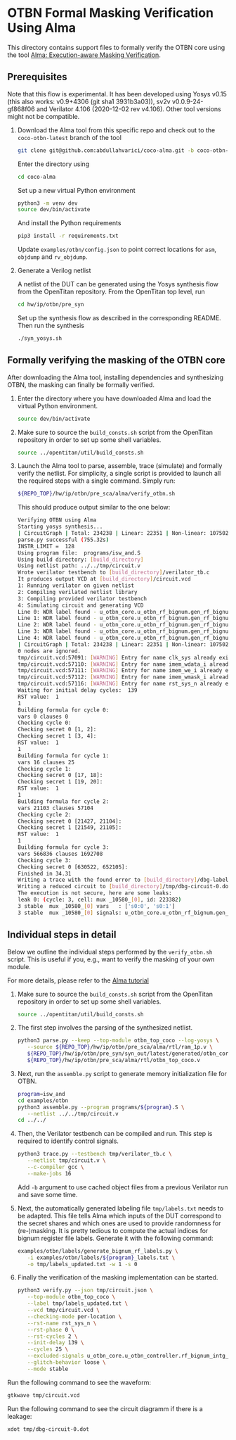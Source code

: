 # OTBN Formal Masking Verification Using Alma

This directory contains support files to formally verify the OTBN core using the
tool [Alma:
Execution-aware Masking Verification](https://github.com/IAIK/coco-alma).

## Prerequisites

Note that this flow is experimental. It has been developed using Yosys v0.15
(this also works: v0.9+4306 (git sha1 3931b3a03)), sv2v v0.0.9-24-gf868f06 and
Verilator 4.106 (2020-12-02 rev v4.106). Other tool versions might not be
compatible.

1. Download the Alma tool from this specific repo and check out to the
   `coco-otbn-latest` branch of the tool
   ```sh
   git clone git@github.com:abdullahvarici/coco-alma.git -b coco-otbn-latest
   ```
   Enter the directory using
   ```sh
   cd coco-alma
   ```
   Set up a new virtual Python environment
   ```sh
   python3 -m venv dev
   source dev/bin/activate
   ```
   And install the Python requirements
   ```sh
   pip3 install -r requirements.txt
   ```
   Update `examples/otbn/config.json` to point correct locations for `asm`,
   `objdump` and `rv_objdump`.

1. Generate a Verilog netlist

   A netlist of the DUT can be generated using the Yosys synthesis flow from
   the OpenTitan repository. From the OpenTitan top level, run
   ```sh
   cd hw/ip/otbn/pre_syn
   ```
   Set up the synthesis flow as described in the corresponding README. Then run
   the synthesis
   ```sh
   ./syn_yosys.sh
   ```

## Formally verifying the masking of the OTBN core

After downloading the Alma tool, installing dependencies and synthesizing OTBN,
the masking can finally be formally verified.

1. Enter the directory where you have downloaded Alma and load the virtual
   Python environment.
   ```sh
   source dev/bin/activate
   ```

1. Make sure to source the `build_consts.sh` script from the OpenTitan
   repository in order to set up some shell variables.
   ```sh
   source ../opentitan/util/build_consts.sh
   ```

1. Launch the Alma tool to parse, assemble, trace (simulate) and formally verify
   the netlist. For simplicity, a single script is provided to launch all the
   required steps with a single command. Simply run:
   ```sh
   ${REPO_TOP}/hw/ip/otbn/pre_sca/alma/verify_otbn.sh
   ```
   This should produce output similar to the one below:
   ```sh
   Verifying OTBN using Alma
   Starting yosys synthesis...
   | CircuitGraph | Total: 234238 | Linear: 22351 | Non-linear: 107502 | Registers: 21338 | Mux: 41352 |
   parse.py successful (755.32s)
   INSTR_LIMIT =  128
   Using program file:  programs/isw_and.S
   Using build directory: [build_directory]
   Using netlist path: ../../tmp/circuit.v
   Wrote verilator testbench to [build_directory]/verilator_tb.c
   It produces output VCD at [build_directory]/circuit.vcd
   1: Running verilator on given netlist
   2: Compiling verilated netlist library
   3: Compiling provided verilator testbench
   4: Simulating circuit and generating VCD
   Line 0: WDR label found - u_otbn_core.u_otbn_rf_bignum.gen_rf_bignum_ff.u_otbn_rf_bignum_inner.rf [7800] = secret 0
   Line 1: WDR label found - u_otbn_core.u_otbn_rf_bignum.gen_rf_bignum_ff.u_otbn_rf_bignum_inner.rf [7488] = secret 0
   Line 2: WDR label found - u_otbn_core.u_otbn_rf_bignum.gen_rf_bignum_ff.u_otbn_rf_bignum_inner.rf [7176] = secret 1
   Line 3: WDR label found - u_otbn_core.u_otbn_rf_bignum.gen_rf_bignum_ff.u_otbn_rf_bignum_inner.rf [6864] = secret 1
   Line 4: WDR label found - u_otbn_core.u_otbn_rf_bignum.gen_rf_bignum_ff.u_otbn_rf_bignum_inner.rf [6552] = static_random
   | CircuitGraph | Total: 234238 | Linear: 22351 | Non-linear: 107502 | Registers: 21338 | Mux: 41352 |
   0 nodes are ignored.
   tmp/circuit.vcd:57091: [WARNING] Entry for name clk_sys already exists in namemap (clk_sys -> #33)
   tmp/circuit.vcd:57110: [WARNING] Entry for name imem_wdata_i already exists in namemap (imem_wdata_i -> $33)
   tmp/circuit.vcd:57111: [WARNING] Entry for name imem_we_i already exists in namemap (imem_we_i -> &33)
   tmp/circuit.vcd:57112: [WARNING] Entry for name imem_wmask_i already exists in namemap (imem_wmask_i -> \'33)
   tmp/circuit.vcd:57116: [WARNING] Entry for name rst_sys_n already exists in namemap (rst_sys_n -> )33)
   Waiting for initial delay cycles:  139
   RST value:  1
   1
   Building formula for cycle 0:
   vars 0 clauses 0
   Checking cycle 0:
   Checking secret 0 [1, 2]:
   Checking secret 1 [3, 4]:
   RST value:  1
   1
   Building formula for cycle 1:
   vars 16 clauses 25
   Checking cycle 1:
   Checking secret 0 [17, 18]:
   Checking secret 1 [19, 20]:
   RST value:  1
   1
   Building formula for cycle 2:
   vars 21103 clauses 57104
   Checking cycle 2:
   Checking secret 0 [21427, 21104]:
   Checking secret 1 [21549, 21105]:
   RST value:  1
   1
   Building formula for cycle 3:
   vars 566836 clauses 1692708
   Checking cycle 3:
   Checking secret 0 [630522, 652105]:
   Finished in 34.31
   Writing a trace with the found error to [build_directory]/dbg-label-trace-0.txt
   Writing a reduced circuit to [build_directory]/tmp/dbg-circuit-0.dot
   The execution is not secure, here are some leaks:
   leak 0: (cycle: 3, cell: mux _10580_[0], id: 223382)
   3 stable  mux _10580_[0] vars   : ['s0:0', 's0:1']
   3 stable  mux _10580_[0] signals: u_otbn_core.u_otbn_rf_bignum.gen_rf_bignum_ff.u_otbn_rf_bignum_inner.rf[7800] ^ u_otbn_core.u_otbn_rf_bignum.gen_rf_bignum_ff.u_otbn_rf_bignum_inner.rf[7488]
   ```

## Individual steps in detail

Below we outline the individual steps performed by the `verify_otbn.sh` script.
This is useful if you, e.g., want to verify the masking of your own module.

For more details, please refer to the [Alma
tutorial](https://github.com/IAIK/coco-alma/tree/hw-verif#usage)

1. Make sure to source the `build_consts.sh` script from the OpenTitan
   repository in order to set up some shell variables.
   ```sh
   source ../opentitan/util/build_consts.sh
   ```

1. The first step involves the parsing of the synthesized netlist.
   ```sh
   python3 parse.py --keep --top-module otbn_top_coco --log-yosys \
      --source ${REPO_TOP}/hw/ip/otbn/pre_sca/alma/rtl/ram_1p.v \
      ${REPO_TOP}/hw/ip/otbn/pre_syn/syn_out/latest/generated/otbn_core.alma.v \
      ${REPO_TOP}/hw/ip/otbn/pre_sca/alma/rtl/otbn_top_coco.v
   ```

1. Next, run the `assemble.py` script to generate memory initialization file for
   OTBN.
   ```sh
   program=isw_and
   cd examples/otbn
   python3 assemble.py --program programs/${program}.S \
      --netlist ../../tmp/circuit.v
   cd ../../
   ```

1. Then, the Verilator testbench can be compiled and run. This step is required
   to identify control signals.
   ```sh
   python3 trace.py --testbench tmp/verilator_tb.c \
      --netlist tmp/circuit.v \
      --c-compiler gcc \
      --make-jobs 16
   ```
   Add `-b` argument to use cached object files from a previous Verilator run
   and save some time.

1. Next, the automatically generated labeling file `tmp/labels.txt` needs to be
   adapted. This file tells Alma which inputs of the DUT correspond to the
   secret shares and which ones are used to provide randomness for (re-)masking.
   It is pretty tedious to compute the actual indices for bignum register file
   labels. Generate it with the following command:
   ```sh
   examples/otbn/labels/generate_bignum_rf_labels.py \
      -i examples/otbn/labels/${program}_labels.txt \
      -o tmp/labels_updated.txt -w 1 -s 0
   ```

1. Finally the verification of the masking implementation can be started.
   ```sh
   python3 verify.py --json tmp/circuit.json \
      --top-module otbn_top_coco \
      --label tmp/labels_updated.txt \
      --vcd tmp/circuit.vcd \
      --checking-mode per-location \
      --rst-name rst_sys_n \
      --rst-phase 0 \
      --rst-cycles 2 \
      --init-delay 139 \
      --cycles 25 \
      --excluded-signals u_otbn_core.u_otbn_controller.rf_bignum_intg_err_i[0] \
      --glitch-behavior loose \
      --mode stable
   ```

Run the following command to see the waveform:
   ```sh
   gtkwave tmp/circuit.vcd
   ```

Run the following command to see the circuit diagramm if there is a leakage:
   ```sh
   xdot tmp/dbg-circuit-0.dot
   ```
